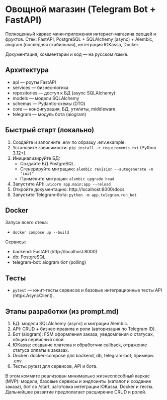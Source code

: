 # Овощной магазин (Telegram Bot + FastAPI)

Полноценный каркас мини‑приложения интернет‑магазина овощей и фруктов.
Стек: FastAPI, PostgreSQL + SQLAlchemy (async) + Alembic, aiogram (последняя стабильная), интеграция ЮKassa, Docker. 

Документация, комментарии и код — на русском языке.

## Архитектура
- api — роуты FastAPI
- services — бизнес‑логика
- repositories — доступ к БД (async SQLAlchemy)
- models — модели SQLAlchemy
- schemas — Pydantic‑схемы (DTO)
- core — конфигурация, БД, утилиты, middleware
- telegram — модуль бота (aiogram)

## Быстрый старт (локально)
1. Создайте и заполните .env по образцу .env.example.
2. Установите зависимости: `pip install -r requirements.txt` (Python 3.12+).
3. Инициализируйте БД:
   - Создайте БД PostgreSQL.
   - Сгенерируйте миграцию: `alembic revision --autogenerate -m "init"`
   - Примените миграции: `alembic upgrade head`
4. Запустите API: `uvicorn app.main:app --reload`
5. Откройте документацию: http://localhost:8000/docs
6. Запустите Telegram‑бота: `python -m app.telegram.run_bot`

## Docker
Запуск всего стека:
- `docker compose up --build`

Сервисы:
- backend: FastAPI (http://localhost:8000)
- db: PostgreSQL
- telegram-bot: aiogram бот (polling)

## Тесты
- `pytest` — юнит‑тесты сервисов и базовые интеграционные тесты API (httpx.AsyncClient).

## Этапы разработки (из prompt.md)
1) БД: модели SQLAlchemy (async) и миграции Alembic.  
2) API: CRUD + бизнес‑правила и роли (авторизация по Telegram ID).  
3) Бот (aiogram): FSM оформления заказа, уведомления о статусах, общий сервисный слой.  
4) ЮKassa: создание платежа и обработчик callback, отражение статуса оплаты в заказах.  
5) Docker: docker-compose для backend, db, telegram-bot; примеры .env.  
6) Тесты: pytest для сервисов, API и бота.

В этом коммите реализован минимально жизнеспособный каркас (MVP): модели, базовые сервисы и эндпоинты (каталог и создание заказа), бот со /start, заготовка интеграции ЮKassa, Docker и тесты. Дальнейшее развитие предполагает расширение CRUD и ролей.
